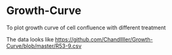 # Growth-Curve
To plot growth curve of cell confluence with different treatment

The data looks like https://github.com/Chandllller/Growth-Curve/blob/master/R53-9.csv
